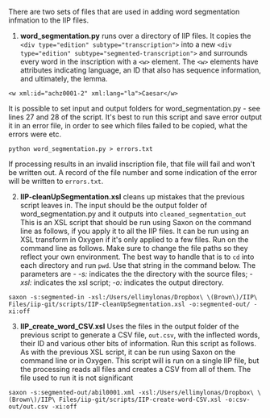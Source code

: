 There are two sets of files that are used in adding word segmentation infmation to the IIP files.
1. **word_segmentation.py** runs over a directory of IIP files. It copies the `<div type="edition" subtype="transcription">` into a new `<div type="edition" subtype="segmented-transcription">` and surrounds every word in the inscription with a `<w>` element. The `<w>` elements have attributes indicating language, an ID that also has sequence information, and ultimately, the lemma.

  `<w xml:id="achz0001-2" xml:lang="la">Caesar</w>`

  It is possible to set input and output folders for word_segmentation.py - see lines 27 and 28 of the script.
  It's best to run this script and save error output it in an error file, in order to see which files failed to be copied, what the errors were etc.

  `python word_segmentation.py > errors.txt`

  If processing results in an invalid inscription file, that file will fail and won't be written out. A record of the file number and some indication of the error will be written to  `errors.txt`.

  2. **IIP-cleanUpSegmentation.xsl** cleans up mistakes that the previous script leaves in. The input should be the output folder of word_segmentation.py and it outputs into `cleaned_segmentation_out` This is an XSL script that should be run using Saxon on the command line as follows, if you apply it to all the IIP files. It can be run using an XSL transform in Oxygen if it's only applied to a few files. Run on the command line as follows. Make sure to change the file paths so they reflect your own environment. The best way to handle that is to `cd` into each directory and run `pwd`. Use that string in the command below. The parameters are - *-s:* indicates the the directory with the source files; *-xsl:* indicates the xsl script; *-o:* indicates the output directory.

  `saxon -s:segmented-in -xsl:/Users/ellimylonas/Dropbox\ \(Brown\)/IIP\ Files/iip-git/scripts/IIP-cleanUpSegmentation.xsl -o:segmented-out/ -xi:off`

  3. **IIP_create_word_CSV.xsl** Uses the files in the output folder of the previous script to generate a CSV file, `out.csv`, with the inflected words, their ID and various other bits of information. Run this script as follows. As with the previous XSL script, it can be run using Saxon on the command line or in Oxygen. This script will is run on a single IIP file, but the processing reads all files and creates a CSV from all of them. The file used to run it is not significant

  `saxon -s:segmented-out/abil0001.xml -xsl:/Users/ellimylonas/Dropbox\ \(Brown\)/IIP\ Files/iip-git/scripts/IIP-create-word-CSV.xsl -o:csv-out/out.csv -xi:off`
